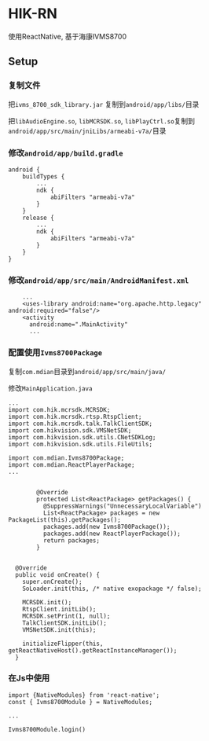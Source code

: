 # HIK-RN

使用ReactNative, 基于海康IVMS8700

## Setup

### 复制文件

把`ivms_8700_sdk_library.jar` 复制到`android/app/libs/`目录

把`libAudioEngine.so`, `libMCRSDK.so`, `libPlayCtrl.so`复制到`android/app/src/main/jniLibs/armeabi-v7a/`目录


### 修改`android/app/build.gradle`

```
android {
    buildTypes {
        ...
        ndk {
            abiFilters "armeabi-v7a"
        }
    }
    release {
        ...
        ndk {
            abiFilters "armeabi-v7a"
        }
    }
}
```

### 修改`android/app/src/main/AndroidManifest.xml`

```
    ...
    <uses-library android:name="org.apache.http.legacy" android:required="false"/>
    <activity
      android:name=".MainActivity"
      ...

```

### 配置使用`Ivms8700Package`

复制`com.mdian`目录到`android/app/src/main/java/`

修改`MainApplication.java`

```
...
import com.hik.mcrsdk.MCRSDK;
import com.hik.mcrsdk.rtsp.RtspClient;
import com.hik.mcrsdk.talk.TalkClientSDK;
import com.hikvision.sdk.VMSNetSDK;
import com.hikvision.sdk.utils.CNetSDKLog;
import com.hikvision.sdk.utils.FileUtils;

import com.mdian.Ivms8700Package;
import com.mdian.ReactPlayerPackage;
...


        @Override
        protected List<ReactPackage> getPackages() {
          @SuppressWarnings("UnnecessaryLocalVariable")
          List<ReactPackage> packages = new PackageList(this).getPackages();
          packages.add(new Ivms8700Package());
          packages.add(new ReactPlayerPackage());
          return packages;
        }


  @Override
  public void onCreate() {
    super.onCreate();
    SoLoader.init(this, /* native exopackage */ false);

    MCRSDK.init();
    RtspClient.initLib();
    MCRSDK.setPrint(1, null);
    TalkClientSDK.initLib();
    VMSNetSDK.init(this);

    initializeFlipper(this, getReactNativeHost().getReactInstanceManager());
  }

```

### 在Js中使用

```
import {NativeModules} from 'react-native';
const { Ivms8700Module } = NativeModules;

...

Ivms8700Module.login()
```
